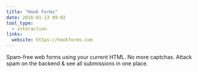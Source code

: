 ```yaml
---
title: "Hook Forms"
date: 2016-01-23 09:02
tool_type:
  - interaction
links:
  website: https://hookforms.com
---
```

Spam-free web forms using your current HTML. No more captchas.  Attack spam on the backend & see all submissions in one place.
